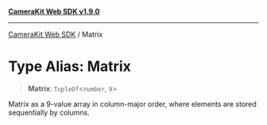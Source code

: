 [**CameraKit Web SDK v1.9.0**](../README.md)

***

[CameraKit Web SDK](../globals.md) / Matrix

# Type Alias: Matrix

> **Matrix**: `TupleOf`\<`number`, `9`\>

Matrix as a 9-value array in column-major order,
where elements are stored sequentially by columns.

